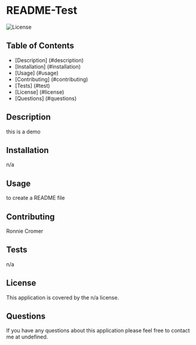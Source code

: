 # README-Test
  ![License](https://img.shields.io/badge/License-n/a-blue.svg)
  
  ## Table of Contents
  * [Description] (#description)
  * [Installation] (#installation)
  * [Usage] (#usage)
  * [Contributing] (#contributing)
  * [Tests] (#test)
  * [License] (#license)
  * [Questions] (#questions)
## Description
this is a demo
## Installation
n/a
## Usage
to create a README file
## Contributing
Ronnie Cromer
## Tests
n/a
## License
This application is covered by the n/a license.
## Questions
If you have any questions about this application please feel free to contact me at undefined.
  